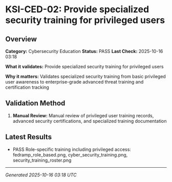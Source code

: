 # KSI-CED-02: Provide specialized security training for privileged users

## Overview

**Category:** Cybersecurity Education
**Status:** PASS
**Last Check:** 2025-10-16 03:18

**What it validates:** Provide specialized security training for privileged users

**Why it matters:** Validates specialized security training from basic privileged user awareness to enterprise-grade advanced threat training and certification tracking

## Validation Method

1. **Manual Review:** Manual review of privileged user training records, advanced security certifications, and specialized training documentation

## Latest Results

- PASS Role-specific training including privileged access: fedramp_role_based.png, cyber_security_training.png, security_training_roster.png

---
*Generated 2025-10-16 03:18 UTC*